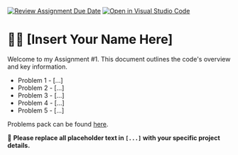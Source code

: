 [![Review Assignment Due Date](https://classroom.github.com/assets/deadline-readme-button-24ddc0f5d75046c5622901739e7c5dd533143b0c8e959d652212380cedb1ea36.svg)](https://classroom.github.com/a/BgqLC5JX)
[![Open in Visual Studio Code](https://classroom.github.com/assets/open-in-vscode-718a45dd9cf7e7f842a935f5ebbe5719a5e09af4491e668f4dbf3b35d5cca122.svg)](https://classroom.github.com/online_ide?assignment_repo_id=14188241&assignment_repo_type=AssignmentRepo)
# 👨‍💻 [Insert Your Name Here] 

Welcome to my Assignment #1. This document outlines the code's overview and key information.

- Problem 1 - [...]
- Problem 2 - [...]
- Problem 3 - [...]
- Problem 4 - [...]
- Problem 5 - [...]

Problems pack can be found [here](https://github.com/YuriiOks/Python-Assignment-1-Problems-Pack/tree/main).

📝 **Please replace all placeholder text in `[...]` with your specific project details.**

